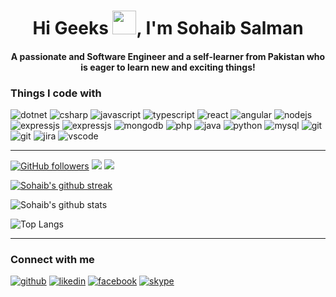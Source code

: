 <h1 align="center">Hi Geeks <img src="https://media.giphy.com/media/hvRJCLFzcasrR4ia7z/giphy.gif" width="38">, I'm Sohaib Salman</h1>
<h4 align="center">A passionate and Software Engineer and a self-learner from Pakistan who is eager to learn new and exciting things!</h4>

<h3>Things I code with</h3>
<p>
<image src="https://img.shields.io/badge/.NET-5C2D91?style=for-the-badge&logo=.net&logoColor=white" alt="dotnet"/>
<image src="https://img.shields.io/badge/C%23-239120?style=for-the-badge&logo=c-sharp&logoColor=white" alt="csharp"/>
<image src="https://img.shields.io/badge/JavaScript-F7DF1E?style=for-the-badge&logo=javascript&logoColor=black" alt="javascript"/>
<image src="https://img.shields.io/badge/TypeScript-007ACC?style=for-the-badge&logo=typescript&logoColor=white" alt="typescript"/>
<image src="https://img.shields.io/badge/React-20232A?style=for-the-badge&logo=react&logoColor=61DAFB" alt="react"/>
<image src="https://img.shields.io/badge/Angular-DD0031?style=for-the-badge&logo=angular&logoColor=white" alt="angular"/>
<image src="https://img.shields.io/badge/Node.js-43853D?style=for-the-badge&logo=node.js&logoColor=white" alt="nodejs"/>
<image src="https://img.shields.io/badge/Express.js-404D59?style=for-the-badge" alt="expressjs"/>
<image src="https://img.shields.io/badge/Nest.js-404D59?style=for-the-badge" alt="expressjs"/>
<image src="https://img.shields.io/badge/MongoDB-4EA94B?style=for-the-badge&logo=mongodb&logoColor=white" alt="mongodb"/>
<image src="https://img.shields.io/badge/PHP-777BB4?style=for-the-badge&logo=php&logoColor=white" alt="php"/>
<image src="https://img.shields.io/badge/Java-ED8B00?style=for-the-badge&logo=java&logoColor=white" alt="java"/>
<image src="https://img.shields.io/badge/Python-14354C?style=for-the-badge&logo=python&logoColor=white" alt="python"/>
<image src="https://img.shields.io/badge/MySQL-00000F?style=for-the-badge&logo=mysql&logoColor=white" alt="mysql"/>
<image src="https://img.shields.io/badge/GIT-E44C30?style=for-the-badge&logo=git&logoColor=white" alt="git"/>
<image src="https://img.shields.io/badge/GITHUB-20232A?style=for-the-badge&logo=github&logoColor=white" alt="git"/>
<image src="https://img.shields.io/badge/Jira-0052CC?style=for-the-badge&logo=Jira&logoColor=white" alt="jira"/>
<image src="https://img.shields.io/badge/Visual_Studio_Code-0078D4?style=for-the-badge&logo=visual%20studio%20code&logoColor=white" alt="vscode"/>
</p>

<hr />

[![GitHub followers](https://img.shields.io/github/followers/sohaibsalman.svg?style=social&label=Follow&maxAge=2592000)](https://github.com/sohaibsalman?tab=followers) ![](https://komarev.com/ghpvc/?username=sohaibsalman&color=green) <a href="mailto:sohaib.it40@gmail.com"> <img src="https://img.shields.io/badge/Ask%20me-anything-1abc9c.svg"/> </a>

[![Sohaib's github streak](https://github-readme-streak-stats.herokuapp.com/?user=sohaibsalman&theme=blue-green)](https://github.com/sohaibsalman/github-readme-streak-stats)

![Sohaib's github stats](https://github-readme-stats.vercel.app/api?username=sohaibsalman&count_private=true&show_icons=true&theme=blue-green)

![Top Langs](https://github-readme-stats.vercel.app/api/top-langs/?username=sohaibsalman&layout=compact&langs_count=10&theme=blue-green) 

<hr />
<h3>Connect with me</h3>
<p>
<a href="https://github.com/sohaibsalman" target="_blank"><img src="https://img.shields.io/badge/GitHub-100000?style=for-the-badge&logo=github&logoColor=white" alt="github"/></a> <a href="https://www.linkedin.com/in/sohaibsalman/" target="_blank"><img src="https://img.shields.io/badge/LinkedIn-0077B5?style=for-the-badge&logo=linkedin&logoColor=white" alt="likedin"/></a>  <a href="https://www.facebook.com/S0haibSalman/" target="_blank"><img src="https://img.shields.io/badge/Facebook-1877F2?style=for-the-badge&logo=facebook&logoColor=white" alt="facebook"/></a> <a href="https://join.skype.com/invite/rjpffvUldsGk" target="_blank"><img src="https://img.shields.io/badge/Skype-1877F2?style=for-the-badge&logo=skype&logoColor=white" alt="skype"/></a>
</p>
